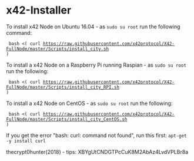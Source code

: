 # x42-Installer

To install x42 Node on Ubuntu 16.04 - as <code>sudo su root</code> run the following command:

<code> bash <( curl https://raw.githubusercontent.com/x42protocol/X42-FullNode/master/Scripts/install_city.sh ) </code>

To install a x42 Node on a Raspberry Pi running Raspian - as <code>sudo su root</code> run the following:

<code> bash <( curl https://raw.githubusercontent.com/x42protocol/X42-FullNode/master/Scripts/install_city_RPI.sh ) </code>

To install a x42 Node on CentOS - as <code>sudo su root</code> run the following:

<code> bash <( curl https://raw.githubusercontent.com/x42protocol/X42-FullNode/master/Scripts/install_city_CentOS.sh ) </code>

If you get the error "bash: curl: command not found", run this first: <code>apt-get -y install curl</code>

thecrypt0hunter(2018) - tips: XBYgUtCNDGTPcCuK8M2AbAz4LvdVPLBr8a

